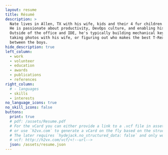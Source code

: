 ```yaml
---
layout: resume
title: Résumé
description: >
  Nate lives in Allen, TX with his wife, kids and their 4 fur children.
  He is passionate about productivity, DevOps culture, and enabling his peers.
  Outside of the office and IDE, he's typically building mechanical keyboards,
  taking photos with his wife, or figuring out who makes the best T-Rex impression
  between the boys.
hide_description: true
left_column:
  - work
  - volunteer
  - education
  - awards
  - publications
  - references
right_column:
  # - languages
  - skills
  - interests
no_language_icons: true
no_skill_icons: false
buttons:
  print: true
  # pdf: /assets/Resume.pdf
  # For the vCard you can either provide a link to a .vcf file in assets (see `pdf` above),
  # or use `h2vx.com` to generate a vCard on the fly based on the structured data of the resume page.
  # The later requires `hydejack.no_structured_data: false` and only works once the site is deployed to a public URL.
  # vcf: http://h2vx.com/vcf/<!--url-->
  json: /assets/resume.json
---
```

